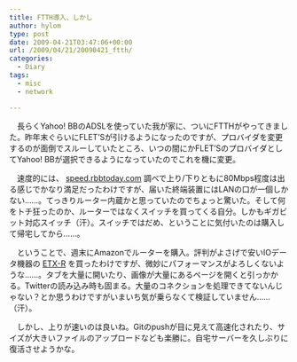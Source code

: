```yaml
---
title: FTTH導入、しかし
author: hylom
type: post
date: 2009-04-21T03:47:06+00:00
url: /2009/04/21/20090421_ftth/
categories:
  - Diary
tags:
  - misc
  - network

---
```

　長らくYahoo! BBのADSLを使っていた我が家に、ついにFTTHがやってきました。昨年末ぐらいにFLET&#8217;Sが引けるようになったのですが、プロバイダを変更するのが面倒でスルーしていたところ、いつの間にかFLET&#8217;SのプロバイダとしてYahoo! BBが選択できるようになっていたのでこれを機に変更。

　速度的には、   [speed.rbbtoday.com][1] 調べで上り/下りともに80Mbps程度は出る感じでかなり満足だったわけですが、届いた終端装置にはLANの口が一個しかない……。てっきりルーター内蔵かと思っていたのでちょっと驚いた。そして何をトチ狂ったのか、ルーターではなくスイッチを買ってくる自分。しかもギガビット対応スイッチ（汗）。スイッチではだめ、ということに気付いたのは購入して帰宅してから……。

　ということで、週末にAmazonでルーターを購入。評判がよさげで安いIOデータ機器の   [ETX-R][2] を買ったわけですが、微妙にパフォーマンスがよろしくないような……。タブを大量に開いたり、画像が大量にあるページを開くと引っかかる。Twitterの読み込み時も固まる。大量のコネクションを処理できてないんじゃない？とか思うわけですがいまいち気が乗らなくて検証していません……（汗）。

　しかし、上りが速いのは良いね。Gitのpushが目に見えて高速化されたり、サイズが大きいファイルのアップロードなども楽勝に。自宅サーバーを久しぶりに復活させようかな。

 [1]: http://speed.rbbtoday.com/
 [2]: http://www.amazon.co.jp/dp/B000UKFCGW